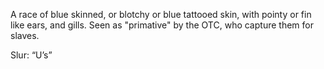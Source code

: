 A race of blue skinned, or blotchy or blue tattooed skin, with pointy or fin like ears, and gills.  Seen as "primative" by the OTC, who capture them for slaves.

Slur: “U’s”